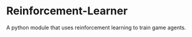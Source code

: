 Reinforcement-Learner
=====================

A python module that uses reinforcement learning to train game agents.

